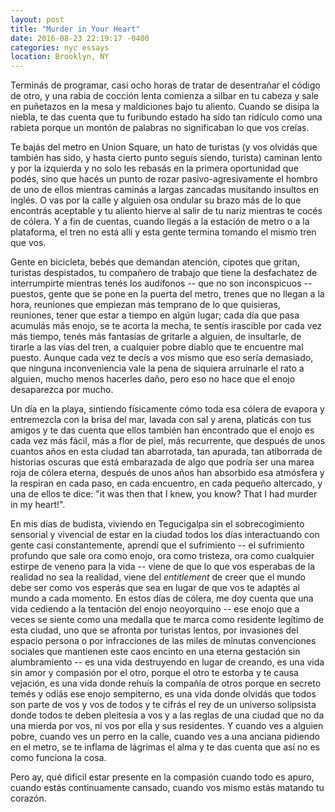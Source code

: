 ```yaml
---
layout: post
title: "Murder in Your Heart"
date: 2016-08-23 22:19:17 -0400
categories: nyc essays
location: Brooklyn, NY
---
```


Terminás de programar, casi ocho horas de tratar de desentrañar el código de otro, y una rabia de cocción lenta comienza a silbar en tu cabeza y sale en puñetazos en la mesa y maldiciones bajo tu aliento. Cuando se disipa la niebla, te das cuenta que tu furibundo estado ha sido tan ridículo como una rabieta porque un montón de palabras no significaban lo que vos creías.

Te bajás del metro en Union Square, un hato de turistas (y vos olvidás que también has sido, y hasta cierto punto seguís siendo, turista) caminan lento y por la izquierda y no solo les rebasás en la primera oportunidad que podés, sino que hacés un punto de rozar pasivo-agresivamente el hombro de uno de ellos mientras caminás a largas zancadas musitando insultos en inglés. O vas por la calle y alguien osa ondular su brazo más de lo que encontrás aceptable y tu aliento hierve al salir de tu nariz mientras te cocés de cólera. Y a fin de cuentas, cuando llegás a la estación de metro o a la plataforma, el tren no está allí y esta gente termina tomando el mismo tren que vos.

Gente en bicicleta, bebés que demandan atención, cipotes que gritan, turistas despistados, tu compañero de trabajo que tiene la desfachatez de interrumpirte mientras tenés los audífonos -- que no son inconspicuos -- puestos, gente que se pone en la puerta del metro, trenes que no llegan a la hora, reuniones que empiezan más temprano de lo que quisieras, reuniones, tener que estar a tiempo en algún lugar; cada día que pasa acumulás más enojo, se te acorta la mecha, te sentís irascible por cada vez más tiempo, tenés más fantasías de gritarle a alguien, de insultarle, de tirarle a las vías del tren, a cualquier pobre diablo que te encuentre mal puesto. Aunque cada vez te decís a vos mismo que eso sería demasiado, que ninguna inconveniencia vale la pena de siquiera arruinarle el rato a alguien, mucho menos hacerles daño, pero eso no hace que el enojo desaparezca por mucho.

Un día en la playa, sintiendo físicamente cómo toda esa cólera de evapora y entremezcla con la brisa del mar, lavada con sal y arena, platicás con tus amigos y te das cuenta que ellos también han encontrado que el enojo es cada vez más fácil, más a flor de piel, más recurrente, que después de unos cuantos años en esta ciudad tan abarrotada, tan apurada, tan atiborrada de historias oscuras que está embarazada de algo que podría ser una marea roja de cólera eterna, después de unos años han absorbido esa atmósfera y la respiran en cada paso, en cada encuentro, en cada pequeño altercado, y una de ellos te dice: "it was then that I knew, you know? That I had murder in my heart!". 

En mis días de budista, viviendo en Tegucigalpa sin el sobrecogimiento sensorial y vivencial de estar en la ciudad todos los días interactuando con gente casi constantemente, aprendí que el sufrimiento -- el sufrimiento profundo que sale ora como enojo, ora como tristeza, ora como cualquier estirpe de veneno para la vida -- viene de que lo que vos esperabas de la realidad no sea la realidad, viene del _entitlement_ de creer que el mundo debe ser como vos esperás que sea en lugar de que vos te adaptés al mundo a cada momento. En estos días de cólera, me doy cuenta que una vida cediendo a la tentación del enojo neoyorquino -- ese enojo que a veces se siente como una medalla que te marca como residente legítimo de esta ciudad, uno que se afronta por turistas lentos, por invasiones del espacio persona o por infracciones de las miles de minutas convenciones sociales que mantienen este caos encinto en una eterna gestación sin alumbramiento -- es una vida destruyendo en lugar de creando, es una vida sin amor y compasión por el otro, porque el otro te estorba y te causa vejación, es una vida donde rehuís la compañía de otros porque en secreto temés y odiás ese enojo sempiterno, es una vida donde olvidás que todos son parte de vos y vos de todos y te cifrás el rey de un universo solipsista donde todos te deben pleitesía a vos y a las reglas de una ciudad que no da una mierda por vos, ni vos por ella y sus residentes. Y cuando ves a alguien pobre, cuando ves un perro en la calle, cuando ves a una anciana pidiendo en el metro, se te inflama de lágrimas el alma y te das cuenta que así no es como funciona la cosa.

Pero ay, qué difícil estar presente en la compasión cuando todo es apuro, cuando estás continuamente cansado, cuando vos mismo estás matando tu corazón.
